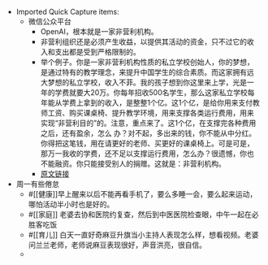 - Imported Quick Capture items:
    - 微信公众平台
        - OpenAI，根本就是一家非营利机构。
        - 非营利组织还是必须产生收益，以提供其活动的资金，只不过它的收入和支出都是受到严格限制的。
        - 举个例子。你是一家非营利机构性质的私立学校创始人，你的梦想，是通过特有的教学理念，来提升中国学生的综合素质。而这家拥有远大梦想的私立学校，收入不菲。我的孩子想到你这里来上学，光是一年的学费就要大20万。你每年招收500名学生，那么这家私立学校每年能从学费上拿到的收入，是整整1个亿。这1个亿，是给你用来支付教师工资、购买课桌椅、提升教学环境，用来支撑各类运行费用，用来实现“非营利目的”的。注意，重点来了。这1个亿，在支撑完各种费用之后，还有盈余，怎么 办？对不起，多出来的钱，你不能从中分红。你得把这笔钱，用在请更好的老师、买更好的课桌椅上。可是可是，那万一我收的学费，还不足以支撑运行费用，怎么办？很遗憾，你也不能融资。你只能接受别人的捐赠。这就是：非营利机构。
        - [原文链接](https://mp.weixin.qq.com/s/8E1eoL45LTZxqMwhoUrYzw)
- 周一有些倦怠
    - #[[健康]]早上醒来以后不能再看手机了，要么多睡一会，要么起来运动，哪怕活动半小时也是好的。
    - #[[家庭]] 老婆去协和医院约复查，然后到中医医院检查眼，中午一起在必胜客吃饭
    - #[[育儿]] 白天一直好奇麻豆升旗当小主持人表现怎么样，想看视频。老婆问兰兰老师，老师说麻豆表现很好，声音洪亮，很自信。
    - 
